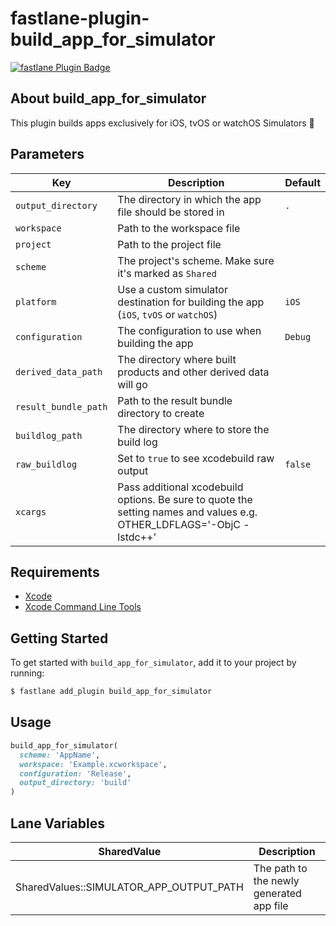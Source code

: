# fastlane-plugin-build_app_for_simulator

[![fastlane Plugin Badge](https://rawcdn.githack.com/fastlane/fastlane/master/fastlane/assets/plugin-badge.svg)](https://rubygems.org/gems/fastlane-plugin-build_app_for_simulator)

## About build_app_for_simulator

This plugin builds apps exclusively for iOS, tvOS or watchOS Simulators 🚀

## Parameters

| **Key** | **Description** | **Default** |
| ------- |---------------- | ----------- |
| `output_directory` | The directory in which the app file should be stored in | `.` |
| `workspace` | Path to the workspace file | |
| `project` | Path to the project file | |
| `scheme` | The project's scheme. Make sure it's marked as `Shared` | |
| `platform` | Use a custom simulator destination for building the app (`iOS`, `tvOS` or `watchOS`) | `iOS` |
| `configuration` | The configuration to use when building the app | `Debug` |
| `derived_data_path` | The directory where built products and other derived data will go | |
| `result_bundle_path` | Path to the result bundle directory to create | |
| `buildlog_path` | The directory where to store the build log | |
| `raw_buildlog` | Set to `true` to see xcodebuild raw output | `false` |
| `xcargs` | Pass additional xcodebuild options. Be sure to quote the setting names and values e.g. OTHER_LDFLAGS='-ObjC -lstdc++' | |

## Requirements

* [Xcode](https://developer.apple.com/downloads)
* [Xcode Command Line Tools](http://railsapps.github.io/xcode-command-line-tools.html)

## Getting Started

To get started with `build_app_for_simulator`, add it to your project by running:

```bash
$ fastlane add_plugin build_app_for_simulator
```

## Usage

```ruby
build_app_for_simulator(
  scheme: 'AppName',
  workspace: 'Example.xcworkspace',
  configuration: 'Release',
  output_directory: 'build'
)
```

## Lane Variables

| **SharedValue**                         | **Description**                          |
| --------------------------------------- | ---------------------------------------- |
| SharedValues::SIMULATOR_APP_OUTPUT_PATH | The path to the newly generated app file |
